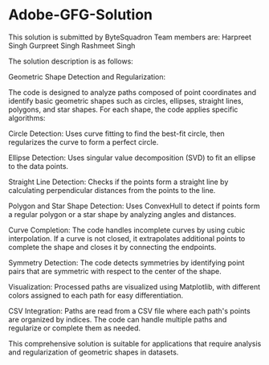 # Adobe-GFG-Solution

This solution is submitted by ByteSquadron
Team members are:
Harpreet Singh
Gurpreet Singh
Rashmeet Singh

The solution description is as follows:

Geometric Shape Detection and Regularization:

The code is designed to analyze paths composed of point coordinates and identify basic geometric shapes such as circles, ellipses, straight lines, polygons, and star shapes. For each shape, the code applies specific algorithms:

Circle Detection: Uses curve fitting to find the best-fit circle, then regularizes the curve to form a perfect circle.

Ellipse Detection: Uses singular value decomposition (SVD) to fit an ellipse to the data points.

Straight Line Detection: Checks if the points form a straight line by calculating perpendicular distances from the points to the line.

Polygon and Star Shape Detection: Uses ConvexHull to detect if points form a regular polygon or a star shape by analyzing angles and distances.

Curve Completion:
The code handles incomplete curves by using cubic interpolation. If a curve is not closed, it extrapolates additional points to complete the shape and closes it by connecting the endpoints.

Symmetry Detection:
The code detects symmetries by identifying point pairs that are symmetric with respect to the center of the shape.

Visualization:
Processed paths are visualized using Matplotlib, with different colors assigned to each path for easy differentiation.

CSV Integration:
Paths are read from a CSV file where each path's points are organized by indices. The code can handle multiple paths and regularize or complete them as needed.

This comprehensive solution is suitable for applications that require analysis and regularization of geometric shapes in datasets.
